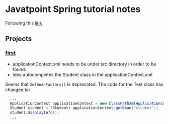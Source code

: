 # Javatpoint Spring tutorial notes

Following this [link](https://www.javatpoint.com/spring-tutorial)

## Projects

### [first](https://www.javatpoint.com/example-of-spring-application-in-myeclipse)

* applicationContext.xml needs to be under src directory in order to be found.
* idea autocompletes the Student class in the applicationContext.xml

Seems that `XmlBeanFactory()` is deprecated. The code for the Test class has changed to:

```java
  ...
  ApplicationContext applicationContext = new ClassPathXmlApplicationContext("applicationContext.xml");
  Student student = (Student) applicationContext.getBean("student");
  student.displayInfo();
  ...
```

